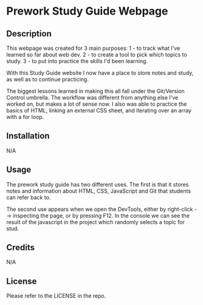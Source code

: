 # Prework Study Guide Webpage

## Description

This webpage was created for 3 main purposes:
1 - to track what I've learned so far about web dev.
2 - to create a tool to pick which topics to study.
3 - to put into practice the skills I'd been learning.

With this Study Guide website I now have a place to store notes and study, as well as to continue practicing.

The biggest lessons learned in making this all fall under the Git/Version Control umbrella.  The workflow was different from anything else I've worked on, but makes a lot of sense now.  I also was able to practice the basics of HTML, linking an external CSS sheet, and iterating over an array with a for loop. 

## Installation

N/A

## Usage

The prework study guide has two different uses.  The first is that it stores notes and information about HTML, CSS, JavaScript and Git that students can refer back to.

The second use appears when we open the DevTools, either by right-click --> inspecting the page, or by pressing F12.  In the console we can see the result of the javascript in the project which randomly selects a topic for stud.


## Credits

N/A

## License

Please refer to the LICENSE in the repo.


